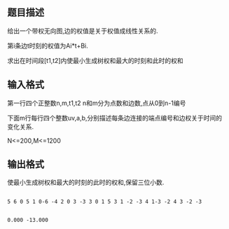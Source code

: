 ## 题目描述

<div>
 给出一个带权无向图,边的权值是关于权值成线性关系的.
</div>
<div>
 第i条边t时刻的权值为Ai*t+Bi.
</div>
<div>
 求出在时间段[t1,t2]内使最小生成树权和最大的时刻和此时的权和
</div>

## 输入格式

<div>
 <div>
  第一行四个正整数n,m,t1,t2 n和m分为点数和边数,点从0到n-1编号 
 </div>
 <div>
  下面m行每行四个整数uv,a,b,分别描述每条边连接的端点编号和边权关于时间的变化关系.
 </div>
 <div>
  N<=200,M<=1200
 </div>
</div>
<div></div>

## 输出格式

<p>使最小生成树权和最大的时刻的此时的权和,保留三位小数.</p>

```input1
5 6 0 5 1 0-6 -4 2 0 3 -3 3 0 1 5 3 1 -2 -3 4 1-3 -2 4 3 -2 -3
```
```output1
0.000 -13.000
```
